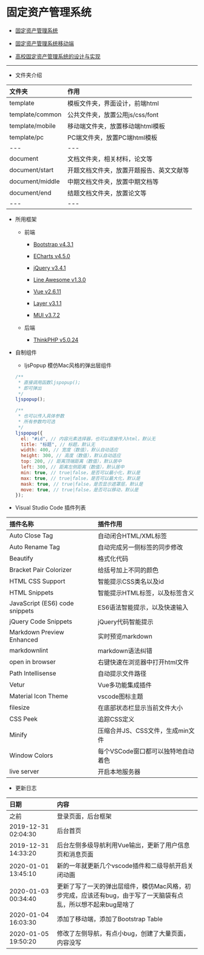 # 固定资产管理系统

* [固定资产管理系统](http://fa.requisiteui.com/pc/login.html)

* [固定资产管理系统移动端](http://fa.requisiteui.com/mobile/index.html)

* [高校固定资产管理系统的设计与实现](https://github.com/liujingshi/Fixed-Assets-Management-System)

---

* 文件夹介绍

| 文件夹 | 作用 |
|:-----|:-----|
|template|模板文件夹，界面设计，前端html|
|template/common|公共文件夹，放置公用js/css/font|
|template/mobile|移动端文件夹，放置移动端html模板|
|template/pc|PC端文件夹，放置PC端html模板|
|---|---|
|document|文档文件夹，相关材料，论文等|
|document/start|开题文档文件夹，放置开题报告、英文文献等|
|document/middle|中期文档文件夹，放置中期文档等|
|document/end|结题文档文件夹，放置论文等|
|---|---|

* 所用框架

  * 前端

    * [Bootstrap v4.3.1](https://v4.bootcss.com/)

    * [ECharts v4.5.0](https://www.echartsjs.com/zh/index.html)

    * [jQuery v3.4.1](https://jquery.com/)

    * [Line Awesome v1.3.0](https://icons8.com/line-awesome)

    * [Vue v2.6.11](https://vuejs.org/)

    * [Layer v3.1.1](http://layer.layui.com/)

    * [MUI v3.7.2](https://dev.dcloud.net.cn/mui/)

  * 后端

    * [ThinkPHP v5.0.24](http://www.thinkphp.cn/)

* 自制组件

  * ljsPopup 模仿Mac风格的弹出层组件

  ``` javascript
  /**
   * 直接调用函数ljspopup();
   * 即可弹出
   */
  ljspopup();

  /**
   * 也可以传入具体参数
   * 所有参数均可选
   */
  ljspopup({
    el: "#id", // 内容元素选择器，也可以直接传入html，默认无
    title: "标题", // 标题，默认无
    width: 400, // 宽度（数值），默认自动适应
    height: 300, // 高度（数值），默认自动适应
    top: 200, // 距离顶端距离（数值），默认居中
    left: 300, // 距离左侧距离（数值），默认居中
    min: true, // true|false，是否可以最小化，默认是
    max: true, // true|false，是否可以最大化，默认是
    mask: true, // true|false，是否显示遮罩层，默认是
    move: true, // true|false，是否可以移动，默认是
  });

* Visual Studio Code 插件列表

| 插件名称 | 插件作用 |
|:----|:----|
|Auto Close Tag|自动闭合HTML/XML标签|
|Auto Rename Tag|自动完成另一侧标签的同步修改|
|Beautify|格式化代码|
|Bracket Pair Colorizer|给括号加上不同的颜色|
|HTML CSS Support|智能提示CSS类名以及id|
|HTML Snippets|智能提示HTML标签，以及标签含义|
|JavaScript (ES6) code snippets|ES6语法智能提示，以及快速输入|
|jQuery Code Snippets|jQuery代码智能提示|
|Markdown Preview Enhanced|实时预览markdown|
|markdownlint|markdown语法纠错|
|open in browser|右键快速在浏览器中打开html文件|
|Path Intellisense|自动提示文件路径|
|Vetur|Vue多功能集成插件|
|Material Icon Theme|vscode图标主题|
|filesize|在底部状态栏显示当前文件大小|
|CSS Peek|追踪CSS定义|
|Minify|压缩合并JS、CSS文件，生成min文件|
|Window Colors|每个VSCode窗口都可以独特地自动着色|
|live server|开启本地服务器|

* 更新日志

| 日期 | 内容 |
|:----|:----|
|之前|登录页面，后台框架|
|2019-12-31 02:04:30|后台首页|
|2019-12-31 14:33:20|后台左侧多级导航利用Vue输出，更新了用户信息页和消息页面|
|2020-01-01 13:45:10|新的一年就更新几个vscode插件和二级导航开启关闭动画|
|2020-01-03 00:34:40|更新了写了一天的弹出层组件，模仿Mac风格，初步完成，应该还有bug，由于写了一天脑袋有点乱，所以想不起来bug是啥了|
|2020-01-04 16:03:30|添加了移动端，添加了Bootstrap Table|
|2020-01-05 19:50:20|修改了左侧导航，有点小bug，创建了大量页面，内容没写|
